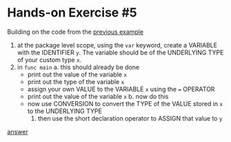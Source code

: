 # Hands-on Exercise #5  

Building on the code from the [previous example](https://play.golang.org/p/IXcSrHDVu2)  
  1. at the package level scope, using the `var` keyword, create a VARIABLE with the IDENTIFIER `y`. The variable should be of the UNDERLYING TYPE of your custom type `x`.
  2. in `func main`
    a. this should already be done
      - print out the value of the variable `x`
      - print out the type of the variable `x`
      - assign your own VALUE to the VARIABLE `x` using the `=` OPERATOR
      - print out the value of the variable `x`
    b. now do this
      - now use CONVERSION to convert the TYPE of the VALUE stored in `x` to the UNDERLYING TYPE
        1. then use the short declaration operator to ASSIGN that value to `y`

[answer](https://play.golang.org/p/cRMA1HvSeg)  

